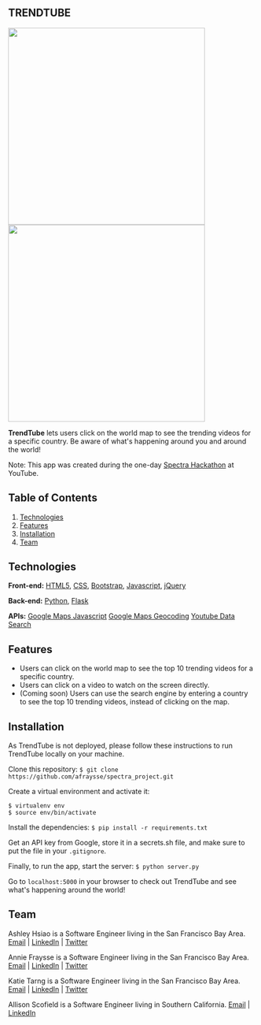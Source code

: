 TRENDTUBE
---

<img src="/static/img/screenshots/homepage.png" width="400">
<img src="/static/img/screenshots/watch-video.png" width="400">

**TrendTube** lets users click on the world map to see the trending videos for a specific country. Be aware of what's happening around you and around the world!

Note: This app was created during the one-day [Spectra Hackathon](http://sospectra.com) at YouTube.

## Table of Contents
1. [Technologies](#technologies)
2. [Features](#features)
3. [Installation](#installation)
4. [Team](#team)

## <a name="technologies"></a>Technologies
**Front-end:** [HTML5](http://www.w3schools.com/html/), [CSS](http://www.w3schools.com/css/), [Bootstrap](http://getbootstrap.com), [Javascript](https://developer.mozilla.org/en-US/docs/Web/JavaScript), [jQuery](https://jquery.com/)

**Back-end:** [Python](https://www.python.org/), [Flask](http://flask.pocoo.org/)

**APIs:** [Google Maps Javascript](https://developers.google.com/maps/documentation/javascript)
          [Google Maps Geocoding](https://developers.google.com/maps/documentation/geocoding)
          [Youtube Data Search](https://developers.google.com/youtube/v3)

## <a name="features"></a>Features
+ Users can click on the world map to see the top 10 trending videos for a specific country.
+ Users can click on a video to watch on the screen directly. 
+ (Coming soon) Users can use the search engine by entering a country to see the top 10 trending videos, instead of clicking on the map.

## <a name="installation"></a>Installation
As TrendTube is not deployed, please follow these instructions to run TrendTube locally on your machine.

Clone this repository:
```$ git clone https://github.com/afraysse/spectra_project.git```

Create a virtual environment and activate it:
```
$ virtualenv env
$ source env/bin/activate
```

Install the dependencies:
```$ pip install -r requirements.txt```

Get an API key from Google, store it in a secrets.sh file, and make sure to put the file in your `.gitignore`.

Finally, to run the app, start the server:
```$ python server.py```

Go to ```localhost:5000``` in your browser to check out TrendTube and see what's happening around the world!

## <a name="team"></a>Team 
Ashley Hsiao is a Software Engineer living in the San Francisco Bay Area.
[Email](mailto:aiyihsiao@gmail.com) | [LinkedIn](https://linkedin.com/in/ashleyhsia0) | [Twitter](http://twitter.com/ashleyhsia0)

Annie Fraysse is a Software Engineer living in the San Francisco Bay Area.
[Email](mailto:fraysse.anne@gmail.com) | [LinkedIn](https://www.linkedin.com/in/annefraysse) | [Twitter](http://twitter.com/passtheteapls)

Katie Tarng is a Software Engineer living in the San Francisco Bay Area.
[Email](mailto:katietarng@gmail.com) | [LinkedIn](https://www.linkedin.com/in/katietarng) | [Twitter](http://twitter.com/katiecodes23)

Allison Scofield is a Software Engineer living in Southern California. 
[Email](mailto:allisonscofield@gmail.com) | [LinkedIn](https://www.linkedin.com/in/allisonscofield)